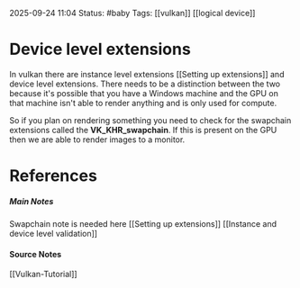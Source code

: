 2025-09-24 11:04
Status: #baby 
Tags: [[vulkan]] [[logical device]]
# Device level extensions

In vulkan there are instance level extensions [[Setting up extensions]] and device level extensions. There needs to be a distinction between the two because it's possible that you have a Windows machine and the GPU on that machine isn't able to render anything and is only used for compute.

So if you plan on rendering something you need to check for the swapchain extensions called the **VK_KHR_swapchain**. If this is present on the GPU then we are able to render images to a monitor. 
# References
##### Main Notes
Swapchain note is needed here
[[Setting up extensions]]
[[Instance and device level validation]]
#### Source Notes
[[Vulkan-Tutorial]]